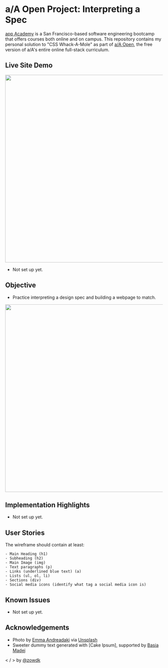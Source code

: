 # a/A Open Project: Interpreting a Spec

[app Academy](https://www.appacademy.io/) is a San Francisco-based software engineering bootcamp that offers courses both online and on campus. This repository contains my personal solution to "CSS Whack-A-Mole" as part of [a/A Open](https://www.appacademy.io/course/app-academy-open), the free version of a/A's entire online full-stack curriculum. 


## Live Site Demo 

 <img src="./img/final-solution.png" alt="" width="600"/>

- Not set up yet. 

## Objective 
- Practice interpreting a design spec and building a webpage to match. 

 <img src="./img/wireframe-practice.png" alt="" width="600"/>

## Implementation Highlights 
- Not set up yet. 

## User Stories

The wireframe should contain at least: 

    - Main Heading (h1)
    - Subheading (h2)
    - Main Image (img)
    - Text paragraphs (p)
    - Links (underlined blue text) (a)
    - Lists (ul, ol, li)
    - Sections (div)
    - Social media icons (identify what tag a social media icon is)


## Known Issues 
- Not set up yet.

## Acknowledgements 
- Photo by [Emma Andreadaki](https://unsplash.com/es/@eandread?utm_source=unsplash&utm_medium=referral&utm_content=creditCopyText) via [Unsplash](https://unsplash.com/)
- Sweeter dummy text generated with [Cake Ipsum], supported by [Basia Madej](https://twitter.com/basiamadej)

< /  > by [@zowdk](https://twitter.com/zowdk)


